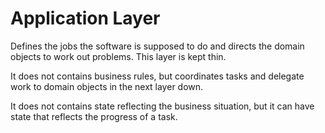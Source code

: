 # Application Layer

Defines the jobs the software is supposed to do and directs the domain objects to 
work out problems. 
This layer is kept thin.

It does not contains business rules, but coordinates tasks and delegate work to 
domain objects in the next layer down.

It does not contains state reflecting the business situation, but it can have 
state that reflects the progress of a task.